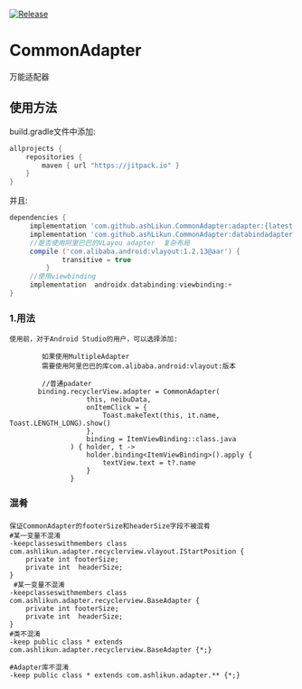 [![Release](https://jitpack.io/v/ashLikun/CommonAdapter.svg)](https://jitpack.io/#ashLikun/CommonAdapter)

# **CommonAdapter**

万能适配器

## 使用方法

build.gradle文件中添加:

```gradle
allprojects {
    repositories {
        maven { url "https://jitpack.io" }
    }
}
```

并且:

```gradle
dependencies {
     implementation 'com.github.ashLikun.CommonAdapter:adapter:{latest version}'//没有databind
     implementation 'com.github.ashLikun.CommonAdapter:databindadapter:{latest version}'//使用databind
     //是否使用阿里巴巴的VLayou adapter  复杂布局
     compile ('com.alibaba.android:vlayout:1.2.13@aar') {
             transitive = true
         }
     //使用viewbinding
     implementation  androidx.databinding:viewbinding:+
}
```

### 1.用法

    使用前，对于Android Studio的用户，可以选择添加:

            如果使用MultipleAdapter
            需要使用阿里巴巴的库com.alibaba.android:vlayout:版本

            //普通padater
           binding.recyclerView.adapter = CommonAdapter(
                       this, neibuData,
                       onItemClick = {
                           Toast.makeText(this, it.name, Toast.LENGTH_LONG).show()
                       },
                       binding = ItemViewBinding::class.java
                   ) { holder, t ->
                       holder.binding<ItemViewBinding>().apply {
                           textView.text = t?.name
                       }
                   }

### 混肴

####

    保证CommonAdapter的footerSize和headerSize字段不被混肴
    #某一变量不混淆
    -keepclasseswithmembers class com.ashlikun.adapter.recyclerview.vlayout.IStartPosition {
        private int footerSize;
        private int  headerSize;
    }
     #某一变量不混淆
    -keepclasseswithmembers class com.ashlikun.adapter.recyclerview.BaseAdapter {
        private int footerSize;
        private int  headerSize;
    }
    #类不混淆
    -keep public class * extends com.ashlikun.adapter.recyclerview.BaseAdapter {*;}

    #Adapter库不混淆
    -keep public class * extends com.ashlikun.adapter.** {*;}


